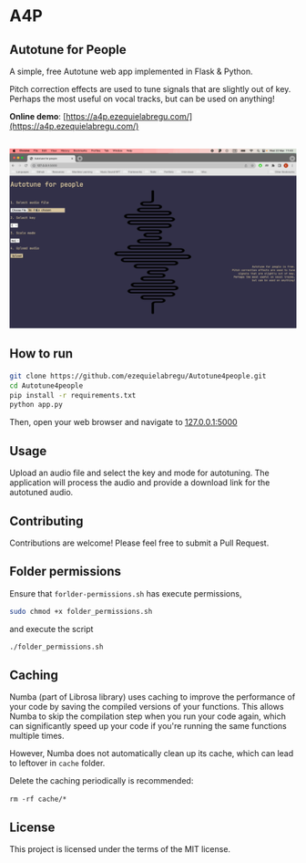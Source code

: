 # A4P

## Autotune for People

A simple, free Autotune web app implemented in Flask &amp; Python.

Pitch correction effects are used to tune signals that are slightly out of key.\
Perhaps the most useful on vocal tracks, but can be used on anything!

**Online demo**:
[https://a4p.ezequielabregu.com/](https://a4p.ezequielabregu.com/)

&nbsp;
![Autotune for people in action](/static/autotune4people.gif)

## How to run

```bash
git clone https://github.com/ezequielabregu/Autotune4people.git
cd Autotune4people
pip install -r requirements.txt
python app.py
```

Then, open your web browser and navigate to [127.0.0.1:5000](http://127.0.0.1:5000/)

## Usage

Upload an audio file and select the key and mode for autotuning. The application will process the audio and provide a download link for the autotuned audio.

## Contributing

Contributions are welcome! Please feel free to submit a Pull Request.

## Folder permissions

Ensure that `forlder-permissions.sh` has execute permissions,

```bash
sudo chmod +x folder_permissions.sh
```

and execute the script

```bash
./folder_permissions.sh
```

## Caching

Numba (part of Librosa library) uses caching to improve the performance of your code by saving the compiled versions of your functions. This allows Numba to skip the compilation step when you run your code again, which can significantly speed up your code if you're running the same functions multiple times.

However, Numba does not automatically clean up its cache, which can lead to leftover in `cache` folder.

Delete the caching periodically is recommended:

`rm -rf cache/*`

## License

This project is licensed under the terms of the MIT license.